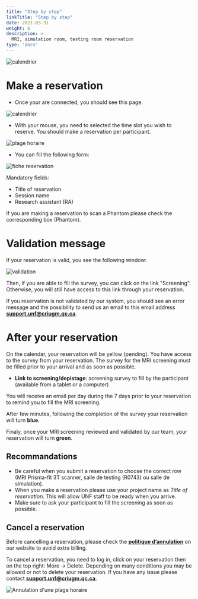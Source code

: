 ```yaml
---
title: "Step by step"
linkTitle: "Step by step"
date: 2021-03-31
weight: 6
description: >
  MRI, simulation room, testing room reservation
type: 'docs'
---
```


![calendrier](/images/documentation/reservation_login.png)

# Make a reservation

- Once your are connected, you should see this page.

![calendrier](/images/documentation/en/reservation_mri_1.png)

- With your mouse, you need to selected the time slot you wish to reserve. You should make a reservation per participant.

![plage horaire](/images/documentation/en/reservation_mri_2.png)

- You can fill the following form:

![fiche reservation](/images/documentation/en/reservation_mri_3.png)

Mandatory fields:
- Title of reservation
- Session name
- Research assistant (RA)

If you are making a reservation to scan a Phantom please check the corresponding box (Phantom).

# Validation message

If your reservation is valid, you see the following window:

![validation](/images/documentation/fr/reservation_mri_4.png)

Then, if you are able to fill the survey, you can click on the link "Screening". Otherwise, you will still have access to this link through your reservation.

If you reservation is not validated by our system, you should see an error message and the possibility to send us an email to this email address __[support.unf@criugm.qc.ca](mailto:support.unf@criugm.qc.ca?subject=Reservation_MRI)__.

# After your reservation

On the calendar, your reservation will be yellow (pending). You have access to the survey from your reservation. The survey for the MRI screening must be filled prior to your arrival and as soon as possible.

- **Link to screening/depistage**: screening survey to fill by the participant (available from a tablet or a computer)

You will receive an email per day during the 7 days prior to your reservation to remind you to fill the MRI screening.

After few minutes, following the completion of the survey your reservation will turn **blue**.

Finaly, once your MRI screening reviewed and validated by our team, your reservation will turn **green**.

## Recommandations

* Be careful when you submit a reservation to choose the correct row (MRI Prisma-fit 3T scanner, salle de testing (R0743) ou salle de simulation).
* When you make a reservation please use your project name as *Title of reservation*. This will allow UNF staff to be ready when you arrive.
* Make sure to ask your participant to fill the screening as soon as possible.

## Cancel a reservation

 Before cancelling a reservation, please check the [__politique d’annulation__](http://www.unf-montreal.ca/rate) on our website to avoid extra billing.

 To cancel a reservation, you need to log in, click on your reservation then on the top right: More -> Delete. Depending on many conditions you may be allowed or not to delete your reservation. If you have any issue please contact __[support.unf@criugm.qc.ca](mailto:support.unf@criugm.qc.ca?subject=Delete_reservation)__.

 ![Annulation d'une plage horaire](/images/documentation/fr/reservation_mri_cancel.png)
